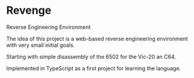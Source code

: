 # Revenge

Reverse Engineering Environment

The idea of this project is a web-based reverse engineering environment with very small initial goals.

Starting with simple disassembly of the 6502 for the Vic-20 an C64.

Implemented in TypeScript as a first project for learning the language.
